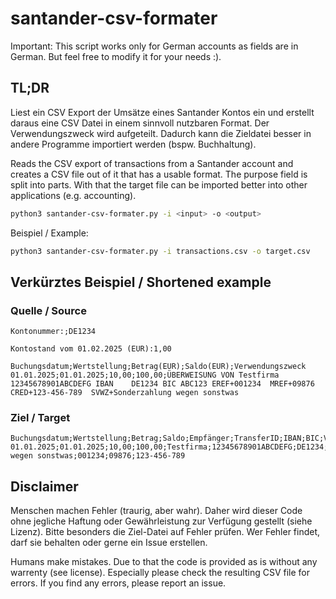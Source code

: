 # santander-csv-formater

Important: This script works only for German accounts as fields are in German. But feel free to modify it for your needs :).

## TL;DR

Liest ein CSV Export der Umsätze eines Santander Kontos ein und erstellt daraus eine CSV Datei in einem sinnvoll nutzbaren Format. Der Verwendungszweck wird aufgeteilt. Dadurch kann die Zieldatei besser in andere Programme importiert werden (bspw. Buchhaltung).

Reads the CSV export of transactions from a Santander account and creates a CSV file out of it that has a usable format. The purpose field is split into parts. With that the target file can be imported better into other applications (e.g. accounting).

```bash
python3 santander-csv-formater.py -i <input> -o <output>
```
Beispiel / Example:

```bash
python3 santander-csv-formater.py -i transactions.csv -o target.csv
```

## Verkürztes Beispiel / Shortened example

### Quelle / Source

```
Kontonummer:;DE1234

Kontostand vom 01.02.2025 (EUR):1,00

Buchungsdatum;Wertstellung;Betrag(EUR);Saldo(EUR);Verwendungszweck
01.01.2025;01.01.2025;10,00;100,00;ÜBERWEISUNG VON Testfirma     12345678901ABCDEFG IBAN    DE1234 BIC ABC123 EREF+001234  MREF+09876   CRED+123-456-789  SVWZ+Sonderzahlung wegen sonstwas                       
```

### Ziel / Target

```
Buchungsdatum;Wertstellung;Betrag;Saldo;Empfänger;TransferID;IBAN;BIC;Verwendungszweck;EREF;MREF;CRED
01.01.2025;01.01.2025;10,00;100,00;Testfirma;12345678901ABCDEFG;DE1234;ABC123;Sonderzahlung wegen sonstwas;001234;09876;123-456-789
```

## Disclaimer

Menschen machen Fehler (traurig, aber wahr). Daher wird dieser Code ohne jegliche Haftung oder Gewährleistung zur Verfügung gestellt (siehe Lizenz). Bitte besonders die Ziel-Datei auf Fehler prüfen.
Wer Fehler findet, darf sie behalten oder gerne ein Issue erstellen.

Humans make mistakes. Due to that the code is provided as is without any warrenty (see license). Especially please check the resulting CSV file for errors.
If you find any errors, please report an issue.